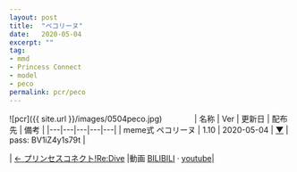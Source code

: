 ```yaml
---
layout: post
title:  "ペコリーヌ"
date:   2020-05-04
excerpt: ""
tag:
- mmd
- Princess Connect
- model
- peco
permalink: pcr/peco
---
```


![pcr]({{ site.url }}/images/0504peco.jpg)
　
　
　
| 名称 | Ver | 更新日 | 配布先 | 備考 |
|---|---|---|---|---|
| meme式 ペコリーヌ | 1.10 | 2020-05-04 | [▼](https://bowlroll.net/file/225183) | pass: BV1iZ4y1s79t |

| [← プリンセスコネクト!Re:Dive](https://i-fox.club/pcr/) |動画   [BILIBILI](https://www.bilibili.com/video/BV1iZ4y1s79t/) · [youtube](https://youtu.be/st-bW4whusQ)|
